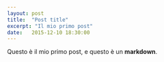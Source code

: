 ```yaml
---
layout: post
title:  "Post title"
excerpt: "Il mio primo post"
date:   2015-12-10 18:30:00
---
```


Questo è il mio primo post, e questo è un **markdown**.
